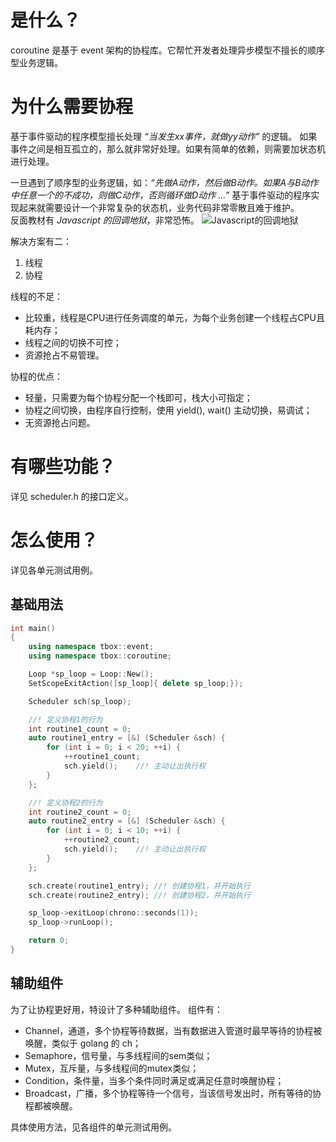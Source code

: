 # 是什么？
coroutine 是基于 event 架构的协程库。它帮忙开发者处理异步模型不擅长的顺序型业务逻辑。

# 为什么需要协程
基于事件驱动的程序模型擅长处理 *“当发生xx事件，就做yy动作”* 的逻辑。 
如果事件之间是相互孤立的，那么就非常好处理。如果有简单的依赖，则需要加状态机进行处理。

一旦遇到了顺序型的业务逻辑，如：*“先做A动作，然后做B动作。如果A与B动作中任意一个的不成功，则做C动作，否则循环做D动作 ...”* 
基于事件驱动的程序实现起来就需要设计一个非常复杂的状态机，业务代码非常零散且难于维护。  
反面教材有 *Javascript 的回调地狱*，非常恐怖。
![Javascript的回调地狱](https://pic1.zhimg.com/v2-cf1c78890006e078a538842a0caa7127_1440w.jpg?source=172ae18b)

解决方案有二：
1. 线程
2. 协程

线程的不足：
- 比较重，线程是CPU进行任务调度的单元，为每个业务创建一个线程占CPU且耗内存；
- 线程之间的切换不可控；
- 资源抢占不易管理。

协程的优点：
- 轻量，只需要为每个协程分配一个栈即可，栈大小可指定；
- 协程之间切换，由程序自行控制，使用 yield(), wait() 主动切换，易调试；
- 无资源抢占问题。

# 有哪些功能？
详见 scheduler.h 的接口定义。

# 怎么使用？
详见各单元测试用例。

## 基础用法
```c++
int main()
{
    using namespace tbox::event;
    using namespace tbox::coroutine;

    Loop *sp_loop = Loop::New();
    SetScopeExitAction([sp_loop]{ delete sp_loop;});

    Scheduler sch(sp_loop);

    //! 定义协程1的行为
    int routine1_count = 0;
    auto routine1_entry = [&] (Scheduler &sch) {
        for (int i = 0; i < 20; ++i) {
            ++routine1_count;
            sch.yield();    //! 主动让出执行权
        }
    };

    //! 定义协程2的行为
    int routine2_count = 0;
    auto routine2_entry = [&] (Scheduler &sch) {
        for (int i = 0; i < 10; ++i) {
            ++routine2_count;
            sch.yield();    //! 主动让出执行权
        }
    };

    sch.create(routine1_entry); //! 创建协程1，并开始执行
    sch.create(routine2_entry); //! 创建协程2，并开始执行

    sp_loop->exitLoop(chrono::seconds(1));
    sp_loop->runLoop();

    return 0;
}
```

## 辅助组件
为了让协程更好用，特设计了多种辅助组件。 
组件有：
- Channel，通道，多个协程等待数据，当有数据进入管道时最早等待的协程被唤醒，类似于 golang 的 ch；
- Semaphore，信号量，与多线程间的sem类似；
- Mutex，互斥量，与多线程间的mutex类似；
- Condition，条件量，当多个条件同时满足或满足任意时唤醒协程；
- Broadcast，广播，多个协程等待一个信号，当该信号发出时，所有等待的协程都被唤醒。

具体使用方法，见各组件的单元测试用例。
